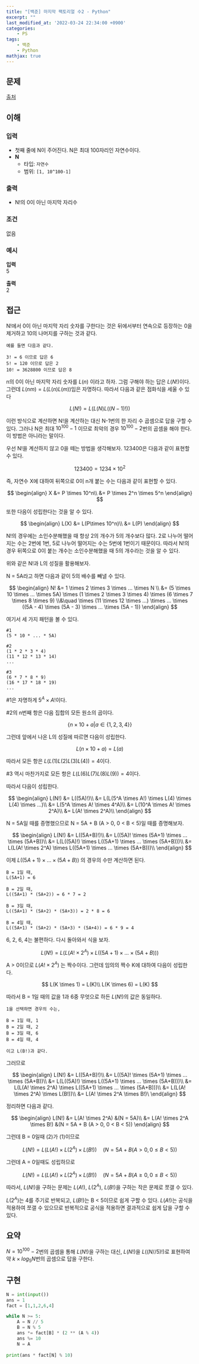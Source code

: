 ```yaml
---
title: "[백준] 마지막 팩토리얼 수2 - Python"
excerpt: ""
last_modified_at: '2022-03-24 22:34:00 +0900'
categories:
    - PS
tags:
    - 백준
    - Python
mathjax: true
---
```


## 문제

[출처](https://www.acmicpc.net/problem/2554)

## 이해

### 입력 
* 첫째 줄에 N이 주어진다. N은 최대 100자리인 자연수이다.
* **N**
    * 타입: ```자연수```
    * 범위: ```[1, 10^100-1]```

### 출력 

* N!의 0이 아닌 마지막 자리수

### 조건

없음

### 예시

**입력**\
5

**출력**\
2

## 접근
N!에서 0이 아닌 마지막 자리 숫자를 구한다는 것은 뒤에서부터 연속으로 등장하는 0을 제거하고 10의 나머지를 구하는 것과 같다. 

```
예를 들면 다음과 같다.

3! = 6 이므로 답은 6
5! = 120 이므로 답은 2
10! = 3628800 이므로 답은 8
```

n의 0이 아닌 마지막 자리 숫자를 $L(n)$ 이라고 하자. 그럼 구해야 하는 답은 $L(N!)$이다. 그런데 $L(nm) = L(L(n)L(m))$임은 자명하다. 따라서 다음과 같은 점화식을 세울 수 있다

$$
L(N!) = L(L(N)L((N-1)!))
$$

이런 방식으로 계산하면 N!을 계산하는 대신 N-1번의 한 자리 수 곱셈으로 답을 구할 수 있다. 그러나 N은 최대 $10^{100}-1$ 이므로 최악의 경우 $10^{100}-2$번의 곱셈을 해야 한다. 이 방법은 아니라는 말이다.

우선 N!을 계산하지 않고 0을 떼는 방법을 생각해보자. 123400은 다음과 같이 표현할 수 있다.

$$
123400 = 1234 \times 10^2
$$

즉, 자연수 X에 대하여 뒤쪽으로 0이 n개 붙는 수는 다음과 같이 표현할 수 있다.

$$
\begin{align}
X &= P \times 10^n\\
&= P \times 2^n \times 5^n
\end{align}
$$

또한 다음이 성립한다는 것을 알 수 있다.

$$
\begin{align}
L(X) &= L(P\times 10^n)\\
&= L(P)
\end{align}
$$

N!의 경우에는 소인수분해했을 때 항상 2의 개수가 5의 개수보다 많다. 2로 나누어 떨어지는 수는 2번에 1번, 5로 나누어 떨어지는 수는 5번에 1번이기 때문이다. 따라서 N!의 경우 뒤쪽으로 0이 붙는 개수는 소인수분해했을 때 5의 개수라는 것을 알 수 있다.

위와 같은 N!과 L의 성질을 활용해보자.

N = 5A라고 하면 다음과 같이 5의 배수를 빼낼 수 있다.

$$
\begin{align}
N! &= 1 \times 2 \times  3 \times  ... \times  N \\
&= (5 \times  10 \times ... \times 5A) \times (1 \times 2 \times 3 \times 4) \times (6 \times 7 \times 8 \times 9) \\&\quad \times (11 \times 12 \times ...) \times ... \times ((5A - 4) \times (5A - 3) \times ... \times (5A - 1))
\end{align}
$$

여기서 세 가지 패턴을 볼 수 있다.
```
#1 
(5 * 10 * ... * 5A)

#2
(1 * 2 * 3 * 4)
(11 * 12 * 13 * 14)
...

#3
(6 * 7 * 8 * 9)
(16 * 17 * 18 * 19)
...
```

#1은 자명하게 $5^A\times A!$이다.

#2의 n번째 항은 다음 집합의 모든 원소의 곱이다.

$$
\{n \times 10 + a|a \in \{1,2,3,4\}\}
$$

그런데 앞에서 나온 L의 성질에 따르면 다음이 성립한다.

$$
L(n \times 10 + a) = L(a)
$$

따라서 모든 항은 $L(L(1)L(2)L(3)L(4)) = 4$이다.


#3 역시 마찬가지로 모든 항은 $L(L(6)L(7)L(8)L(9)) = 4$이다.

따라서 다음이 성립한다.

$$
\begin{align}
L(N!) &= L((5A)!)\\
&= L(L(5^A \times A!) \times L(4) \times L(4) \times ...)\\
&= L(5^A \times A! \times 4^A)\\
&= L(10^A \times A! \times 2^A)\\
&= L(A! \times 2^A)\\
\end{align}
$$

N = 5A일 때를 증명했으므로 N = 5A + B (A > 0, 0 < B < 5)일 때를 증명해보자.

$$
\begin{align}
L(N!) &= L((5A+B)!)\\
&= L((5A)! \times (5A+1) \times ... \times (5A+B))\\
&= L(L((5A)!) \times L((5A+1) \times ... \times (5A+B)))\\
&= L(L(A! \times 2^A) \times L((5A+1) \times ... \times (5A+B)))\\
\end{align}
$$

이제 $L((5A+1) \times ... \times (5A+B))$ 의 경우의 수만 계산하면 된다.

```
B = 1일 때,
L(5A+1) = 6

B = 2일 때,
L((5A+1) * (5A+2)) = 6 * 7 = 2

B = 3일 때,
L((5A+1) * (5A+2) * (5A+3)) = 2 * 8 = 6

B = 4일 때,
L((5A+1) * (5A+2) * (5A+3) * (5A+4)) = 6 * 9 = 4
```

6, 2, 6, 4는 불편하다. 다시 돌아와서 식을 보자.

$$
L(N!) = L(L(A! \times 2^A) \times L((5A+1) \times ... \times (5A+B)))
$$

A > 0이므로 $L(A! \times 2^A)$ 는 짝수이다. 그런데 임의의 짝수 K에 대하여 다음이 성립한다.

$$
L(K \times 1) = L(K)\\
L(K \times 6) = L(K)
$$

따라서 B = 1일 때의 값을 1과 6중 무엇으로 하든 $L(N!)$의 값은 동일하다.

```
1을 선택하면 경우의 수는,

B = 1일 때, 1
B = 2일 때, 2
B = 3일 때, 6
B = 4일 때, 4

이고 L(B!)과 같다.
```

그러므로

$$
\begin{align}
L(N!) &= L((5A+B)!)\\
&= L((5A)! \times (5A+1) \times ... \times (5A+B))\\
&= L(L((5A)!) \times L((5A+1) \times ... \times (5A+B)))\\
&= L(L(A! \times 2^A) \times L((5A+1) \times ... \times (5A+B)))\\
&= L(L(A! \times 2^A) \times L(B!))\\
&= L(A! \times 2^A \times B!)\
\end{align}
$$

정리하면 다음과 같다.

$$
\begin{align}
L(N!) &= L(A! \times 2^A) &(N = 5A)\\
&= L(A! \times 2^A \times B!) &(N = 5A + B (A > 0, 0 < B < 5))
\end{align}
$$

그런데 B = 0일때 (2)가 (1)이므로

$$
L(N!) = L(L(A!) \times L(2^A) \times L(B!)) \quad (N = 5A + B (A \gt 0, 0 \le B \lt 5))
$$

그런데 A = 0일때도 성립하므로 

$$
L(N!) = L(L(A!) \times L(2^A) \times L(B!)) \quad (N = 5A + B (A \ge 0, 0 \le B \lt 5))
$$

따라서, $L(N!)$을 구하는 문제는 $L(A!)$, $L(2^A)$, $L(B!)$을 구하는 작은 문제로 쪼갤 수 있다.

$L(2^A)$는 4를 주기로 반복되고, $L(B!)$는 B < 5이므로 쉽게 구할 수 있다. $L(A!)$는 공식을 적용하여 쪼갤 수 있으므로 반복적으로 공식을 적용하면 결과적으로 쉽게 답을 구할 수 있다.

## 요약

$N=10^{100}-2$번의 곱셈을 통해 $L(N!)$을 구하는 대신, $L(N!)$을 $L((N//5)!)$로 표현하여 약 $k \times log_5N$번의 곱셈으로 답을 구한다.

## 구현

```python
N = int(input())
ans = 1
fact = [1,1,2,6,4]

while N >= 5:
    A = N // 5
    B = N % 5
    ans *= fact[B] * (2 ** (A % 4))
    ans %= 10
    N = A
    
print(ans * fact[N] % 10)
```
